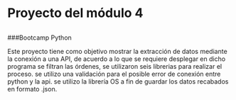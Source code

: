 # Proyecto del módulo 4
##
###Bootcamp Python

Este proyecto tiene como objetivo mostrar la extracción de datos mediante la conexión a una API, de acuerdo a lo que se requiere desplegar en dicho programa se filtran las órdenes, 
se utilizaron seis librerias para realizar el proceso.
se utilizo una validación para el posible error de conexión entre python y la api.
se utilizo la librería OS a fin de guardar los datos recabados en formato .json.

